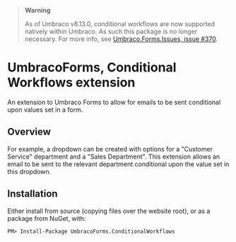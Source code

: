 > **Warning**
> 
> As of Umbraco v8.13.0, conditional workflows are now supported natively within Umbraco.
> As such this package is no longer necessary.
> For more info, see [Umbraco.Forms.Issues, issue #370](https://github.com/umbraco/Umbraco.Forms.Issues/issues/370).

# UmbracoForms, Conditional Workflows extension

An extension to Umbraco Forms to allow for emails to be sent conditional upon values set in a form.

## Overview

For example, a dropdown can be created with options for a "Customer Service" department and a "Sales Department". This extension allows an email to be sent to the relevant department conditional upon the value set in this dropdown.

## Installation

Either install from source (copying files over the website root), or as a package from NuGet, with:

`PM> Install-Package UmbracoForms.ConditionalWorkflows`
